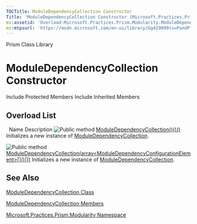 ```yaml
---
TOCTitle: ModuleDependencyCollection Constructor
Title: 'ModuleDependencyCollection Constructor (Microsoft.Practices.Prism.Modularity)'
ms:assetid: 'Overload:Microsoft.Practices.Prism.Modularity.ModuleDependencyCollection.\#ctor'
ms:mtpsurl: 'https://msdn.microsoft.com/en-us/library/Gg419099(v=PandP.50)'
---
```


Prism Class Library

ModuleDependencyCollection Constructor
======================================

Include Protected Members
Include Inherited Members

Overload List
-------------

<span id="overloadMembersTableToggle"></span>
 
Name
Description
![](https://msdn.microsoft.com/en-us/Gg419099.pubmethod(en-us,PandP.50).gif "Public method")
[ModuleDependencyCollection()()()](https://msdn.microsoft.com/m:microsoft.practices.prism.modularity.moduledependencycollection.)
Initializes a new instance of [ModuleDependencyCollection](https://msdn.microsoft.com/t:microsoft.practices.prism.modularity.moduledependencycollection).

![](https://msdn.microsoft.com/en-us/Gg419099.pubmethod(en-us,PandP.50).gif "Public method")
[ModuleDependencyCollection(array&lt;ModuleDependencyConfigurationElement&gt;\[\]()\[\])](https://msdn.microsoft.com/m:microsoft.practices.prism.modularity.moduledependencycollection.)
Initializes a new instance of [ModuleDependencyCollection](https://msdn.microsoft.com/t:microsoft.practices.prism.modularity.moduledependencycollection).

See Also
--------

<span id="seeAlsoToggle"></span>
[ModuleDependencyCollection Class](https://msdn.microsoft.com/t:microsoft.practices.prism.modularity.moduledependencycollection)

[ModuleDependencyCollection Members](https://msdn.microsoft.com/allmembers.t:microsoft.practices.prism.modularity.moduledependencycollection)

[Microsoft.Practices.Prism.Modularity Namespace](https://msdn.microsoft.com/n:microsoft.practices.prism.modularity)
